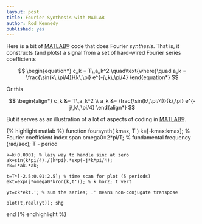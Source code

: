 ```yaml
---
layout: post
title: Fourier Synthesis with MATLAB
author: Rod Kennedy
published: yes
---
```


Here is a bit of <abbr title="MATLAB&reg; is a high-level technical computing language"> MATLAB&reg;</abbr> code that does Fourier *synthesis*. That is, it constructs (and plots) a signal from a set of hard-wired Fourier series coefficients

$$
\begin{equation*}
	c_k = T\,a_k^2 \quad\text{where}\quad
	a_k = \frac{\sin(k\,\pi/4)}{k\,\pi} e^{-j\,k\,\pi/4}
\end{equation*}
$$

Or this

$$
\begin{align*}
	c_k &= T\,a_k^2 \\
	a_k &= \frac{\sin(k\,\pi/4)}{k\,\pi} e^{-j\,k\,\pi/4}
\end{align*}
$$

But it serves as an illustration of a lot of aspects of coding in <abbr title="MATLAB&reg; is a high-level technical computing language">MATLAB&reg;</abbr>.

{% highlight matlab %}
function foursynth( kmax, T )
    k=[-kmax:kmax]; % Fourier coefficient index span
    omega0=2*pi/T; % fundamental frequency (rad/sec); T - period

    k=k+0.0001; % lazy way to handle sinc at zero
    ak=sin(k*pi/4)./(k*pi).*exp(-j*k*pi/4);
    ck=T*ak.*ak;

    t=T*[-2.5:0.01:2.5]; % time scan for plot (5 periods)
    ekt=exp(j*omega0*kron(k,t')); % k horz; t vert

    yt=ck*ekt.'; % sum the series; .' means non-conjugate transpose

    plot(t,real(yt)); shg
end
{% endhighlight %}
